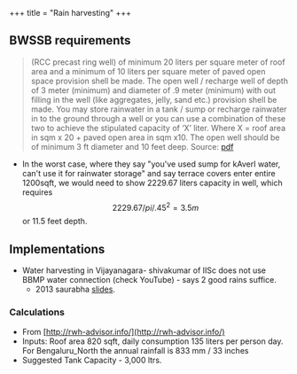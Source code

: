 +++
title = "Rain harvesting"
+++

## BWSSB requirements
> (RCC precast ring well) of minimum 20 liters per square meter of roof area and a minimum of 10 liters per square meter of paved open space provision shell be made. The open well / recharge well of depth of 3 meter (minimum) and diameter of .9 meter (minimum) with out filling in the well (like aggregates, jelly, sand etc.) provision shell be made. You may store rainwater in a tank / sump or recharge rainwater in to the ground through a well or you can use a combination of these two to achieve the stipulated capacity of ‘X’ liter. Where X = roof area in sqm x 20 + paved open area in sqm x10. The open well should be of minimum 3 ft diameter and 10 feet deep. Source: [pdf](http://www.kscst.org.in/rwh_files/pdf/BWSSB_RWH_Act.pdf )

- In the worst case, where they say "you've used sump for kAverI water, can't use it for rainwater storage" and say terrace covers enter entire 1200sqft, we would need to show 2229.67 liters capacity in well, which requires $$2229.67 / pi/.45^2 = 3.5 m$$ or 11.5 feet depth.


## Implementations
- Water harvesting in Vijayanagara- shivakumar of IISc does not use BBMP water connection (check YouTube) - says 2 good rains suffice.
    -   2013 saurabha [slides](https://www.slideshare.net/The_Alternative/ar-shivakumar-sourabha).

### Calculations 
- From [http://rwh-advisor.info/](http://rwh-advisor.info/)
- Inputs: Roof area 820 sqft, daily consumption 135 liters per person day. For Bengaluru_North the annual rainfall is 833 mm / 33 inches
- Suggested Tank Capacity - 3,000 ltrs.
